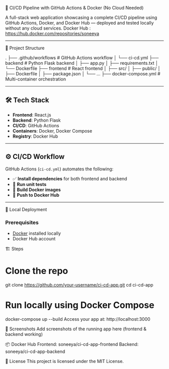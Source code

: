 🚀 CI/CD Pipeline with GitHub Actions & Docker (No Cloud Needed)

A full-stack web application showcasing a complete CI/CD pipeline using GitHub Actions, Docker, and Docker Hub — deployed and tested locally without any cloud services.
Docker Hub : https://hub.docker.com/repositories/soneeya 

---

📁 Project Structure

.
├── .github/workflows # GitHub Actions workflow
│ └── ci-cd.yml
├── backend # Python Flask backend
│ ├── app.py
│ ├── requirements.txt
│ └── Dockerfile
├── frontend # React frontend
│ ├── src/
│ ├── public/
│ ├── Dockerfile
│ ├── package.json
│ └── ...
├── docker-compose.yml # Multi-container orchestration

---

## 🛠️ Tech Stack

- **Frontend**: React.js  
- **Backend**: Python Flask  
- **CI/CD**: GitHub Actions  
- **Containers**: Docker, Docker Compose  
- **Registry**: Docker Hub  

---

## ⚙️ CI/CD Workflow

GitHub Actions (`ci-cd.yml`) automates the following:

- ✅ **Install dependencies** for both frontend and backend
- 🧪 **Run unit tests**
- 🐳 **Build Docker images**
- 🚀 **Push to Docker Hub**

---

🐳 Local Deployment

### Prerequisites
- [Docker](https://docs.docker.com/get-docker/) installed locally
- Docker Hub account

🏗️ Steps

# Clone the repo
git clone https://github.com/your-username/ci-cd-app.git
cd ci-cd-app

# Run locally using Docker Compose
docker-compose up --build
Access your app at: http://localhost:3000

📸 Screenshots
Add screenshots of the running app here (frontend & backend working)

📦 Docker Hub
Frontend: soneeya/ci-cd-app-frontend
Backend: soneeya/ci-cd-app-backend

📄 License
This project is licensed under the MIT License.

